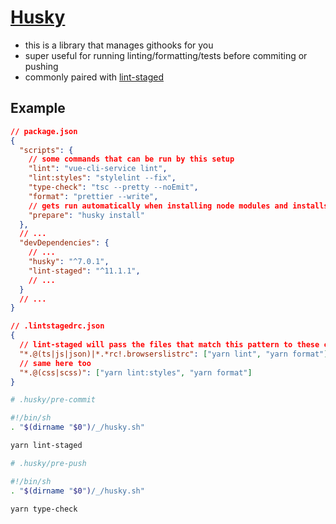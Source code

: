 # [Husky](https://www.npmjs.com/package/husky)

- this is a library that manages githooks for you
- super useful for running linting/formatting/tests before commiting or pushing
- commonly paired with [lint-staged](https://www.npmjs.com/package/lint-staged)

## Example

```json
// package.json
{
  "scripts": {
    // some commands that can be run by this setup
    "lint": "vue-cli-service lint",
    "lint:styles": "stylelint --fix",
    "type-check": "tsc --pretty --noEmit",
    "format": "prettier --write",
    // gets run automatically when installing node modules and installs husky after installing dependencies
    "prepare": "husky install"
  },
  // ...
  "devDependencies": {
    // ...
    "husky": "^7.0.1",
    "lint-staged": "^11.1.1",
    // ...
  }
  // ...
}
```

```json
// .lintstagedrc.json
{
  // lint-staged will pass the files that match this pattern to these commands for the commands to run against them
  "*.@(ts|js|json)|*.*rc!.browserslistrc": ["yarn lint", "yarn format"],
  // same here too
  "*.@(css|scss)": ["yarn lint:styles", "yarn format"]
}
```

```sh
# .husky/pre-commit

#!/bin/sh
. "$(dirname "$0")/_/husky.sh"

yarn lint-staged
```

```sh
# .husky/pre-push

#!/bin/sh
. "$(dirname "$0")/_/husky.sh"

yarn type-check
```
